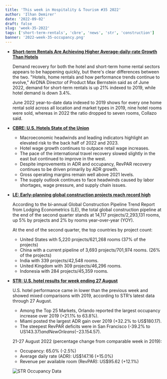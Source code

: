 ```yaml
---
title: 'This week in Hospitality & Tourism #35 2022'
author: 'Ilhan Demirer'
date: '2022-09-02'
draft: false
slug: 'week-35-2022'
tags: ['short-term-rentals', 'cbre', 'news', 'str', 'construction']
banner: '2022-week-35-occupancy.png'
---
```


- **[Short-term Rentals Are Achieving Higher Average-daily-rate Growth Than Hotels](https://www.hotelnewsresource.com/article122442.html)**

  Demand recovery for both the hotel and short-term home rental sectors appears to be happening quickly, but there's clear differences between the two. "Hotels, home rentals and how performance trends continue to evolve," AirDNA Director of Product Max Bernstein said as of June 2022, demand for short-term rentals is up 21% indexed to 2019, while hotel demand is down 3.4%.

  June 2022 year-to-date data indexed to 2019 shows for every one home rental sold across all location and market types in 2019, nine hotel rooms were sold, whereas in 2022 the ratio dropped to seven rooms, Collazo said.

- **[CBRE: U.S. Hotels State of the Union](https://www.cbrehotels.com/-/media/cbre/countrycbrehotels/documents/sotu_independence-day-22-edition.pdf)**

  - Macroeconomic headwinds and leading indicators highlight an elevated risk to the back half of 2022 and 2023.
  - Hotel wage growth continues to outpace retail wage increases.
  - The pace of the international travel recovery slowed slightly in the east but continued to improve in the west.
  - Despite improvements in ADR and occupancy, RevPAR recovery continues to be driven primarily by ADR growth.
  - Gross operating margins remain well above 2021 levels.
  - The supply outlook continues to face headwinds caused by labor shortages, wage pressure, and supply chain issues.

- **[LE: Early-planning global construction projects reach record high](https://hotelbusiness.com/le-early-planning-global-construction-projects-reach-record-high)**

  According to the bi-annual Global Construction Pipeline Trend Report from Lodging Econometrics (LE), the total global construction pipeline at the end of the second quarter stands at 14,117 projects/2,293,131 rooms, up 5% by projects and 2% by rooms year-over-year (YOY).

  At the end of the second quarter, the top countries by project count:

  - United States with 5,220 projects/621,268 rooms (37% of the projects)
  - China with a current pipeline of 3,693 projects/701,974 rooms. (26% of the projects)
  - India with 339 projects/42,548 rooms.
  - United Kingdom with 309 projects/46,296 rooms.
  - Indonesia with 284 projects/45,359 rooms.

- **[STR: U.S. hotel results for week ending 27 August](https://str.com/press-release/str-us-hotel-results-week-ending-27-august)**

  U.S. hotel performance came in lower than the previous week and showed mixed comparisons with 2019, according to STR‘s latest data through 27 August.

  - Among the Top 25 Markets, Orlando reported the largest occupancy increase over 2019 (+21.1% to 63.8%).
  - Miami posted the largest ADR gain over 2019 (+32.2% to US$180.17).
  - The steepest RevPAR deficits were in San Francisco (-39.2% to US$143.37) and New Orleans (-23.1% US$54.57).

  21-27 August 2022 (percentage change from comparable week in 2019):

  - Occupancy: 65.0% (-2.5%)
  - Average daily rate (ADR): US$147.16 (+15.0%)
  - Revenue per available room (RevPAR): US$95.62 (+12.1%)

  ![STR Occupancy Data](/images/blogimages/2022-week-35-occupancy.png)
